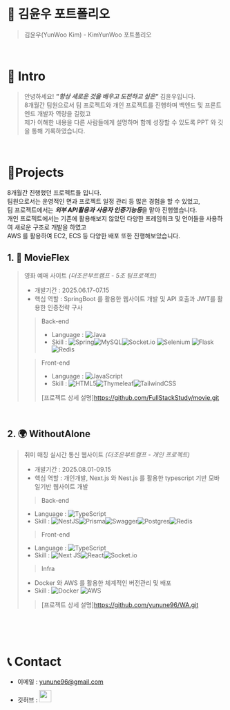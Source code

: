 # 📜 김윤우 포트폴리오

> 김윤우(YunWoo Kim) - KimYunWoo 포트폴리오

<br />

# 👋 Intro

> 안녕하세요! ***"항상 새로운 것을 배우고 도전하고 싶은"*** 김윤우입니다.<br>
> 8개월간 팀원으로서 팀 프로젝트와 개인 프로젝트를 진행하며 백엔드 및 프론트엔드 개발자 역량을 길렀고<br>
> 제가 이해한 내용을 다른 사람들에게 설명하며 함께 성장할 수 있도록 PPT 와 깃을 통해 기록하였습니다.<br>

<br />

# 📝Projects
8개월간 진행했던 프로젝트들 입니다. <br>
팀원으로서는 운영적인 면과 프로젝트 일정 관리 등 많은 경험을 할 수 있었고, <br>
팀 프로젝트에서는 ***외부 API활용과 사용자 인증기능등***을 맡아 진행했습니다. <br>
개인 프로젝트에서는 기존에 활용해보지 않았던 다양한 프레임워크 및 언어들을 사용하여 새로운 구조로 개발을 하였고 <br>
AWS 를 활용하여 EC2, ECS 등 다양한 배포 또한 진행해보았습니다.

## 1. 🎥 MovieFlex

> 영화 예매 사이트 _(더조은부트캠프 - 5조 팀프로젝트)_
>
> - 개발기간 : 2025.06.17-07.15
> - 핵심 역할 :  SpringBoot 를 활용한 웹사이트 개발 및 API 호출과 JWT를 활용한 인증전략 구사
>
>> Back-end
>> - Language : 	![Java](https://img.shields.io/badge/java-%23ED8B00.svg?style=for-the-badge&logo=openjdk&logoColor=white)
>> - Skill : ![Spring](https://img.shields.io/badge/spring-%236DB33F.svg?style=for-the-badge&logo=spring&logoColor=white)![MySQL](https://img.shields.io/badge/mysql-4479A1.svg?style=for-the-badge&logo=mysql&logoColor=white)![Socket.io](https://img.shields.io/badge/Socket.io-black?style=for-the-badge&logo=socket.io&badgeColor=010101)	![Selenium](https://img.shields.io/badge/-selenium-%43B02A?style=for-the-badge&logo=selenium&logoColor=white)	![Flask](https://img.shields.io/badge/flask-%23000.svg?style=for-the-badge&logo=flask&logoColor=white)![Redis](https://img.shields.io/badge/redis-%23DD0031.svg?style=for-the-badge&logo=redis&logoColor=white)
>
>> Front-end
>> - Language : ![JavaScript](https://img.shields.io/badge/javascript-%23323330.svg?style=for-the-badge&logo=javascript&logoColor=%23F7DF1E)
>> - Skill : 	![HTML5](https://img.shields.io/badge/html5-%23E34F26.svg?style=for-the-badge&logo=html5&logoColor=white)![Thymeleaf](https://img.shields.io/badge/Thymeleaf-%23005C0F.svg?style=for-the-badge&logo=Thymeleaf&logoColor=white)![TailwindCSS](https://img.shields.io/badge/tailwindcss-%2338B2AC.svg?style=for-the-badge&logo=tailwind-css&logoColor=white)
>>
>> [프로젝트 상세 설명]https://github.com/FullStackStudy/movie.git

<br />

## 2. 🌍 WithoutAlone

> 취미 매칭 실시간 통신 웹사이트 _(더조은부트캠프 - 개인 프로젝트)_
>
> - 개발기간 : 2025.08.01-09.15
> - 핵심 역할 : 개인개발, Next.js 와 Nest.js 를 활용한 typescript 기반 모바일기반 웹사이트 개발
> 
>> Back-end
> - Language : ![TypeScript](https://img.shields.io/badge/typescript-%23007ACC.svg?style=for-the-badge&logo=typescript&logoColor=white)
> - Skill : ![NestJS](https://img.shields.io/badge/nestjs-%23E0234E.svg?style=for-the-badge&logo=nestjs&logoColor=white)![Prisma](https://img.shields.io/badge/Prisma-3982CE?style=for-the-badge&logo=Prisma&logoColor=white)![Swagger](https://img.shields.io/badge/-Swagger-%23Clojure?style=for-the-badge&logo=swagger&logoColor=white)![Postgres](https://img.shields.io/badge/postgres-%23316192.svg?style=for-the-badge&logo=postgresql&logoColor=white)![Redis](https://img.shields.io/badge/redis-%23DD0031.svg?style=for-the-badge&logo=redis&logoColor=white)
>
>> Front-end
> - Language : ![TypeScript](https://img.shields.io/badge/typescript-%23007ACC.svg?style=for-the-badge&logo=typescript&logoColor=white)
> - Skill : 	![Next JS](https://img.shields.io/badge/Next-black?style=for-the-badge&logo=next.js&logoColor=white)![React](https://img.shields.io/badge/react-%2320232a.svg?style=for-the-badge&logo=react&logoColor=%2361DAFB)![Socket.io](https://img.shields.io/badge/Socket.io-black?style=for-the-badge&logo=socket.io&badgeColor=010101)
>
>> Infra
> - Docker 와 AWS 를 활용한 체계적인 버전관리 및 배포
> - Skill : ![Docker](https://img.shields.io/badge/docker-%230db7ed.svg?style=for-the-badge&logo=docker&logoColor=white)	![AWS](https://img.shields.io/badge/AWS-%23FF9900.svg?style=for-the-badge&logo=amazon-aws&logoColor=white)
>> [프로젝트 상세 설명]https://github.com/yunune96/WA.git
<br />

<br />
<br />

# 📞 Contact

- 이메일 : yunune96@gmail.com
- 깃허브 : <a href="https://github.com/yunune96/">
  <img src="https://user-images.githubusercontent.com/68724828/185908612-22f4d219-78a7-4de7-bb02-deecaa63bffa.png" height="28px" style="margin-top: 10px" />
  </a>


